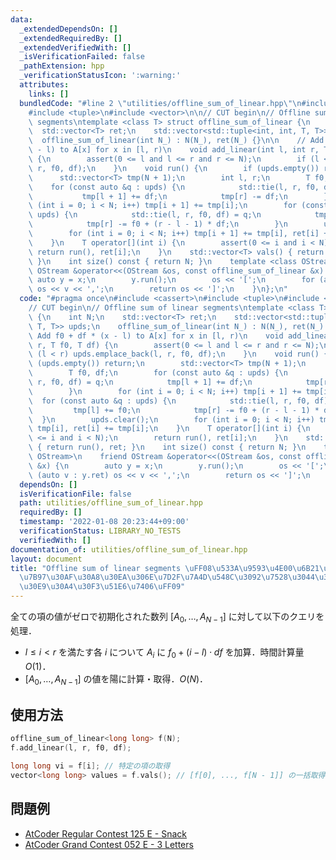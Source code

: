 ```yaml
---
data:
  _extendedDependsOn: []
  _extendedRequiredBy: []
  _extendedVerifiedWith: []
  _isVerificationFailed: false
  _pathExtension: hpp
  _verificationStatusIcon: ':warning:'
  attributes:
    links: []
  bundledCode: "#line 2 \"utilities/offline_sum_of_linear.hpp\"\n#include <cassert>\n\
    #include <tuple>\n#include <vector>\n\n// CUT begin\n// Offline sum of linear\
    \ segments\ntemplate <class T> struct offline_sum_of_linear {\n    int N;\n  \
    \  std::vector<T> ret;\n    std::vector<std::tuple<int, int, T, T>> upds;\n  \
    \  offline_sum_of_linear(int N_) : N(N_), ret(N_) {}\n\n    // Add f0 + df * (x\
    \ - l) to A[x] for x in [l, r)\n    void add_linear(int l, int r, T f0, T df)\
    \ {\n        assert(0 <= l and l <= r and r <= N);\n        if (l < r) upds.emplace_back(l,\
    \ r, f0, df);\n    }\n    void run() {\n        if (upds.empty()) return;\n  \
    \      std::vector<T> tmp(N + 1);\n        int l, r;\n        T f0, df;\n    \
    \    for (const auto &q : upds) {\n            std::tie(l, r, f0, df) = q;\n \
    \           tmp[l + 1] += df;\n            tmp[r] -= df;\n        }\n        for\
    \ (int i = 0; i < N; i++) tmp[i + 1] += tmp[i];\n        for (const auto &q :\
    \ upds) {\n            std::tie(l, r, f0, df) = q;\n            tmp[l] += f0;\n\
    \            tmp[r] -= f0 + (r - l - 1) * df;\n        }\n        upds.clear();\n\
    \        for (int i = 0; i < N; i++) tmp[i + 1] += tmp[i], ret[i] += tmp[i];\n\
    \    }\n    T operator[](int i) {\n        assert(0 <= i and i < N);\n       \
    \ return run(), ret[i];\n    }\n    std::vector<T> vals() { return run(), ret;\
    \ }\n    int size() const { return N; }\n    template <class OStream>\n    friend\
    \ OStream &operator<<(OStream &os, const offline_sum_of_linear &x) {\n       \
    \ auto y = x;\n        y.run();\n        os << '[';\n        for (auto v : y.ret)\
    \ os << v << ',';\n        return os << ']';\n    }\n};\n"
  code: "#pragma once\n#include <cassert>\n#include <tuple>\n#include <vector>\n\n\
    // CUT begin\n// Offline sum of linear segments\ntemplate <class T> struct offline_sum_of_linear\
    \ {\n    int N;\n    std::vector<T> ret;\n    std::vector<std::tuple<int, int,\
    \ T, T>> upds;\n    offline_sum_of_linear(int N_) : N(N_), ret(N_) {}\n\n    //\
    \ Add f0 + df * (x - l) to A[x] for x in [l, r)\n    void add_linear(int l, int\
    \ r, T f0, T df) {\n        assert(0 <= l and l <= r and r <= N);\n        if\
    \ (l < r) upds.emplace_back(l, r, f0, df);\n    }\n    void run() {\n        if\
    \ (upds.empty()) return;\n        std::vector<T> tmp(N + 1);\n        int l, r;\n\
    \        T f0, df;\n        for (const auto &q : upds) {\n            std::tie(l,\
    \ r, f0, df) = q;\n            tmp[l + 1] += df;\n            tmp[r] -= df;\n\
    \        }\n        for (int i = 0; i < N; i++) tmp[i + 1] += tmp[i];\n      \
    \  for (const auto &q : upds) {\n            std::tie(l, r, f0, df) = q;\n   \
    \         tmp[l] += f0;\n            tmp[r] -= f0 + (r - l - 1) * df;\n      \
    \  }\n        upds.clear();\n        for (int i = 0; i < N; i++) tmp[i + 1] +=\
    \ tmp[i], ret[i] += tmp[i];\n    }\n    T operator[](int i) {\n        assert(0\
    \ <= i and i < N);\n        return run(), ret[i];\n    }\n    std::vector<T> vals()\
    \ { return run(), ret; }\n    int size() const { return N; }\n    template <class\
    \ OStream>\n    friend OStream &operator<<(OStream &os, const offline_sum_of_linear\
    \ &x) {\n        auto y = x;\n        y.run();\n        os << '[';\n        for\
    \ (auto v : y.ret) os << v << ',';\n        return os << ']';\n    }\n};\n"
  dependsOn: []
  isVerificationFile: false
  path: utilities/offline_sum_of_linear.hpp
  requiredBy: []
  timestamp: '2022-01-08 20:23:44+09:00'
  verificationStatus: LIBRARY_NO_TESTS
  verifiedWith: []
documentation_of: utilities/offline_sum_of_linear.hpp
layout: document
title: "Offline sum of linear segments \uFF08\u533A\u9593\u4E00\u6B21\u95A2\u6570\u52A0\
  \u7B97\u30AF\u30A8\u30EA\u306E\u7D2F\u7A4D\u548C\u3092\u7528\u3044\u305F\u30AA\u30D5\
  \u30E9\u30A4\u30F3\u51E6\u7406\uFF09"
---
```


全ての項の値がゼロで初期化された数列 $[A_0, \dots, A_{N -1}]$ に対して以下のクエリを処理．

- $l \le i < r$ を満たす各 $i$ について $A_i$ に $f_0 + (i - l) \cdot df$ を加算．時間計算量 $O(1)$．
- $[A_0, \dots, A_{N - 1}]$ の値を陽に計算・取得．$O(N)$．

## 使用方法

```cpp
offline_sum_of_linear<long long> f(N);
f.add_linear(l, r, f0, df);

long long vi = f[i]; // 特定の項の取得
vector<long long> values = f.vals(); // [f[0], ..., f[N - 1]] の一括取得
```

## 問題例

- [AtCoder Regular Contest 125 E - Snack](https://atcoder.jp/contests/arc125/tasks/arc125_e)
- [AtCoder Grand Contest 052 E - 3 Letters](https://atcoder.jp/contests/agc052/tasks/agc052_e)
